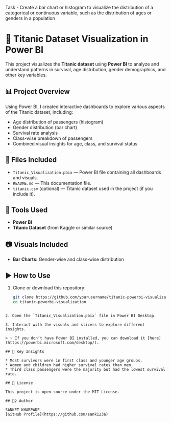 Task - Create a bar chart or histogram to visualize the distribution of a categorical or continuous variable, such as the distribution of ages or genders in a population
# 🚢 Titanic Dataset Visualization in Power BI

This project visualizes the **Titanic dataset** using **Power BI** to analyze and understand patterns in survival, age distribution, gender demographics, and other key variables.

## 📊 Project Overview

Using Power BI, I created interactive dashboards to explore various aspects of the Titanic dataset, including:

- Age distribution of passengers (histogram)
- Gender distribution (bar chart)
- Survival rate analysis
- Class-wise breakdown of passengers
- Combined visual insights for age, class, and survival status

## 📁 Files Included

- `Titanic_Visualization.pbix` — Power BI file containing all dashboards and visuals.
- `README.md` — This documentation file.
- `titanic.csv` (optional) — Titanic dataset used in the project (if you include it).

## 🧰 Tools Used

- **Power BI**
- **Titanic Dataset** (from Kaggle or similar source)

## 📷 Visuals Included

- **Bar Charts:** Gender-wise and class-wise distribution

## ▶️ How to Use

1. Clone or download this repository:

   ```bash
   git clone https://github.com/yourusername/titanic-powerbi-visualization.git
   cd titanic-powerbi-visualization
````

2. Open the `Titanic_Visualization.pbix` file in Power BI Desktop.

3. Interact with the visuals and slicers to explore different insights.

> 💡 If you don’t have Power BI installed, you can download it [here](https://powerbi.microsoft.com/desktop/).

## 📌 Key Insights

* Most survivors were in first class and younger age groups.
* Women and children had higher survival rates than men.
* Third class passengers were the majority but had the lowest survival rate.

## 📄 License

This project is open-source under the MIT License.

## 🙋‍♀️ Author

SANKET KHARPADE
[GitHub Profile](https://github.com/sank123a)

